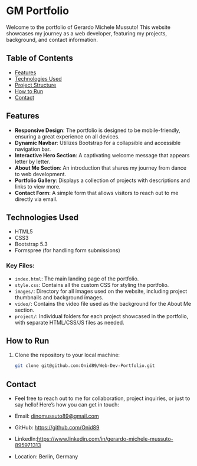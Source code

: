 # GM Portfolio

Welcome to the portfolio of Gerardo Michele Mussuto! This website showcases my journey as a web developer, featuring my projects, background, and contact information.

## Table of Contents

- [Features](#features)
- [Technologies Used](#technologies-used)
- [Project Structure](#project-structure)
- [How to Run](#how-to-run)
- [Contact](#contact)

## Features

- **Responsive Design**: The portfolio is designed to be mobile-friendly, ensuring a great experience on all devices.
- **Dynamic Navbar**: Utilizes Bootstrap for a collapsible and accessible navigation bar.
- **Interactive Hero Section**: A captivating welcome message that appears letter by letter.
- **About Me Section**: An introduction that shares my journey from dance to web development.
- **Portfolio Gallery**: Displays a collection of projects with descriptions and links to view more.
- **Contact Form**: A simple form that allows visitors to reach out to me directly via email.

## Technologies Used

- HTML5
- CSS3
- Bootstrap 5.3
- Formspree (for handling form submissions)

### Key Files:

- `index.html`: The main landing page of the portfolio.
- `style.css`: Contains all the custom CSS for styling the portfolio.
- `images/`: Directory for all images used on the website, including project thumbnails and background images.
- `video/`: Contains the video file used as the background for the About Me section.
- `project/`: Individual folders for each project showcased in the portfolio, with separate HTML/CSS/JS files as needed.

## How to Run

1. Clone the repository to your local machine:
   ```bash
   git clone git@github.com:Onid89/Web-Dev-Portfolio.git
   ```

## Contact

- Feel free to reach out to me for collaboration, project inquiries, or just to say hello! Here’s how you can get in touch:

- Email: dinomussuto89@gmail.com
- GitHub: https://github.com/Onid89
- LinkedIn:https://www.linkedin.com/in/gerardo-michele-mussuto-895971313
- Location: Berlin, Germany
